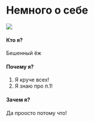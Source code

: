 # Немного о себе

![](https://i.pinimg.com/originals/82/62/2b/82622b158e1740e92694233c037625a9.png)

#### Кто я?

Бешенный ёж

#### Почему я?

1. Я круче всех!
2. Я знаю про п.1!

#### Зачем я?

Да проосто потому что!